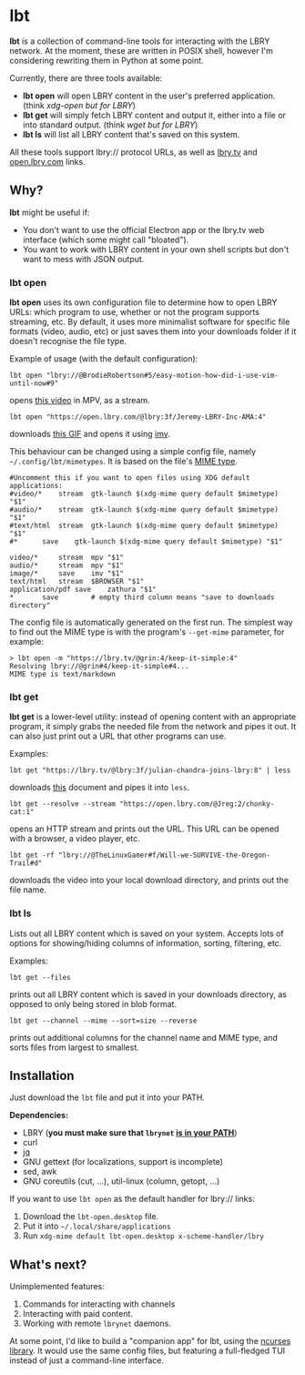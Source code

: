 # lbt

**lbt** is a collection of command-line tools for interacting with the LBRY network. At the moment, these are written in POSIX shell, however I'm considering rewriting them in Python at some point.

Currently, there are three tools available:

* **lbt open** will open LBRY content in the user's preferred application. (think *xdg-open but for LBRY*)
* **lbt get** will simply fetch LBRY content and output it, either into a file or into standard output. (think *wget but for LBRY*)
* **lbt ls** will list all LBRY content that's saved on this system.

All these tools support lbry:// protocol URLs, as well as [lbry.tv](https://lbry.tv) and [open.lbry.com](https://open.lbry.com) links.

## Why?

**lbt** might be useful if:

* You don't want to use the official Electron app or the lbry.tv web interface (which some might call "bloated").
* You want to work with LBRY content in your own shell scripts but don't want to mess with JSON output.

### lbt open

**lbt open** uses its own configuration file to determine how to open LBRY URLs: which program to use, whether or not the program supports streaming, etc. By default, it uses more minimalist software for specific file formats (video, audio, etc) or just saves them into your downloads folder if it doesn't recognise the file type.

Example of usage (with the default configuration):

`lbt open "lbry://@BrodieRobertson#5/easy-motion-how-did-i-use-vim-until-now#9"`

opens [this video](https://open.lbry.com/@BrodieRobertson:5/easy-motion-how-did-i-use-vim-until-now:9) in MPV, as a stream.

`lbt open "https://open.lbry.com/@lbry:3f/Jeremy-LBRY-Inc-AMA:4"`

downloads [this GIF](https://open.lbry.com/@lbry:3f/Jeremy-LBRY-Inc-AMA:4) and opens it using [imv](https://github.com/eXeC64/imv).

This behaviour can be changed using a simple config file, namely `~/.config/lbt/mimetypes`. It is based on the file's [MIME type](https://developer.mozilla.org/en-US/docs/Web/HTTP/Basics_of_HTTP/MIME_types).

```
#Uncomment this if you want to open files using XDG default applications:
#video/*	stream	gtk-launch $(xdg-mime query default $mimetype) "$1"
#audio/*	stream	gtk-launch $(xdg-mime query default $mimetype) "$1"
#text/html	stream	gtk-launch $(xdg-mime query default $mimetype) "$1"
#*		save	gtk-launch $(xdg-mime query default $mimetype) "$1"

video/*		stream	mpv "$1"
audio/*		stream	mpv "$1"
image/*		save	imv "$1"
text/html	stream	$BROWSER "$1"
application/pdf	save	zathura "$1"
*		save 		# empty third column means "save to downloads directory"
```

The config file is automatically generated on the first run. The simplest way to find out the MIME type is with the program's `--get-mime` parameter, for example:

```
> lbt open -m "https://lbry.tv/@grin:4/keep-it-simple:4"
Resolving lbry://@grin#4/keep-it-simple#4...
MIME type is text/markdown
```

### lbt get

**lbt get** is a lower-level utility: instead of opening content with an appropriate program, it simply grabs the needed file from the network and pipes it out. It can also just print out a URL that other programs can use.

Examples:

`lbt get "https://lbry.tv/@lbry:3f/julian-chandra-joins-lbry:8" | less`

downloads [this](https://lbry.tv/@lbry:3f/julian-chandra-joins-lbry:8) document and pipes it into `less`.

`lbt get --resolve --stream "https://open.lbry.com/@Jreg:2/chonky-cat:1"`

opens an HTTP stream and prints out the URL. This URL can be opened with a browser, a video player, etc.

`lbt get -rf "lbry://@TheLinuxGamer#f/Will-we-SURVIVE-the-Oregon-Trail#d"`

downloads the video into your local download directory, and prints out the file name.

### lbt ls

Lists out all LBRY content which is saved on your system. Accepts lots of options for showing/hiding columns of information, sorting, filtering, etc.

Examples:

`lbt get --files`

prints out all LBRY content which is saved in your downloads directory, as opposed to only being stored in blob format.

`lbt get --channel --mime --sort=size --reverse`

prints out additional columns for the channel name and MIME type, and sorts files from largest to smallest.

## Installation

Just download the `lbt` file and put it into your PATH.

**Dependencies:**

* LBRY (**you must make sure that `lbrynet` [is in your PATH](https://lbry.com/faq/how-to-cli)**)
* curl
* [jq](https://stedolan.github.io/jq/)
* GNU gettext (for localizations, support is incomplete)
* sed, awk
* GNU coreutils (cut, ...), util-linux (column, getopt, ...)


If you want to use `lbt open` as the default handler for lbry:// links:

1. Download the `lbt-open.desktop` file.
2. Put it into `~/.local/share/applications`
3. Run `xdg-mime default lbt-open.desktop x-scheme-handler/lbry`

## What's next?

Unimplemented features:

1. Commands for interacting with channels
2. Interacting with paid content.
3. Working with remote `lbrynet` daemons.

At some point, I'd like to build a "companion app" for lbt, using the [ncurses library](https://en.wikipedia.org/wiki/Ncurses). It would use the same config files, but featuring a full-fledged TUI instead of just a command-line interface.
